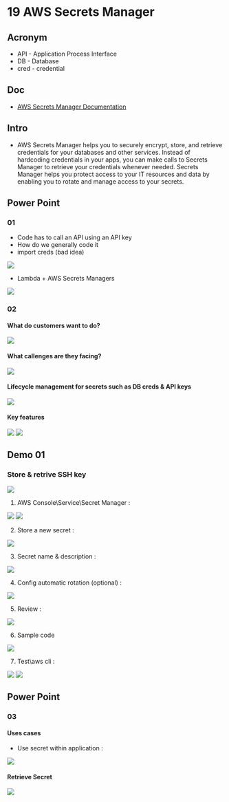 # 19 AWS Secrets Manager

## Acronym
* API - Application Process Interface
* DB - Database
* cred - credential

## Doc
* [AWS Secrets Manager Documentation](https://docs.aws.amazon.com/secretsmanager/)

## Intro
* AWS Secrets Manager helps you to securely encrypt, store, and retrieve credentials
  for your databases and other services. Instead of hardcoding credentials in your
  apps, you can make calls to Secrets Manager to retrieve your credentials whenever
  needed. Secrets Manager helps you protect access to your IT resources and data by
  enabling you to rotate and manage access to your secrets. 
  
## Power Point
### 01
* Code has to call an API using an API key
* How do we generally code it
* import creds (bad idea) 

[<img src="https://i.imgur.com/PD4AUOG.png">](https://i.imgur.com/PD4AUOG.png)

* Lambda + AWS Secrets Managers

[<img src="https://i.imgur.com/tv71QJt.png">](https://i.imgur.com/tv71QJt.png)

### 02
#### What do customers want to do?
[<img src="https://i.imgur.com/wMV9WEP.png">](https://i.imgur.com/wMV9WEP.png)

#### What callenges are they facing?
[<img src="https://i.imgur.com/pHBh3H2.png">](https://i.imgur.com/pHBh3H2.png)

#### Lifecycle management for secrets such as DB creds & API keys
[<img src="https://i.imgur.com/MLTPtcy.png">](https://i.imgur.com/MLTPtcy.png)

#### Key features
[<img src="https://i.imgur.com/a7OhgED.png">](https://i.imgur.com/a7OhgED.png)
[<img src="https://i.imgur.com/cJkf96H.png">](https://i.imgur.com/cJkf96H.png)

## Demo 01
### Store & retrive SSH key
[<img src="https://i.imgur.com/d5UdQDD.png">](https://i.imgur.com/d5UdQDD.png)

1) AWS Console\Service\Secret Manager :

[<img src="https://i.imgur.com/QJeLsW9.png">](https://i.imgur.com/QJeLsW9.png)
[<img src="https://i.imgur.com/vTJJpSB.png">](https://i.imgur.com/vTJJpSB.png)

2) Store a new secret :

[<img src="https://i.imgur.com/DHqTlOI.png">](https://i.imgur.com/DHqTlOI.png)

3) Secret name & description :

[<img src="https://i.imgur.com/iVHiFIy.png">](https://i.imgur.com/iVHiFIy.png)

4) Config automatic rotation (optional) :

[<img src="https://i.imgur.com/tqh7mn7.png">](https://i.imgur.com/tqh7mn7.png)

5) Review :

[<img src="https://i.imgur.com/NRBMWpi.png">](https://i.imgur.com/NRBMWpi.png)

6) Sample code

[<img src="https://i.imgur.com/HiV913j.png">](https://i.imgur.com/HiV913j.png)

7) Test\aws cli :

[<img src="https://i.imgur.com/tT9S0UW.png">](https://i.imgur.com/tT9S0UW.png)
[<img src="https://i.imgur.com/MU4fQNX.png">](https://i.imgur.com/MU4fQNX.png)

## Power Point
### 03
#### Uses cases
* Use secret within application :

[<img src="https://i.imgur.com/7KSbR6Y.png">](https://i.imgur.com/7KSbR6Y.png)

#### Retrieve Secret
[<img src="https://i.imgur.com/rDvWDK9.png">](https://i.imgur.com/rDvWDK9.png)
